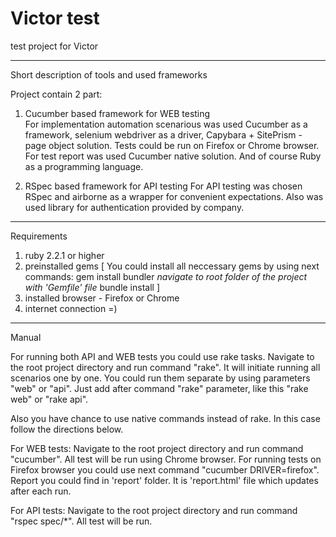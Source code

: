 Victor test
============

test project for Victor

------
Short description of tools and used frameworks

  Project contain 2 part:
  
   1. Cucumber based framework for WEB testing   
    For implementation automation scenarious was used Cucumber as a framework, 
    selenium webdriver as a driver, Capybara + SitePrism - page object solution.
    Tests could be run on Firefox or Chrome browser.
    For test report was used Cucumber native solution.
    And of course Ruby as a programming language.
    
   2. RSpec based framework for API testing 
     For API testing was chosen RSpec and airborne as a wrapper for convenient 
     expectations. Also was used library for authentication provided by company.
   
------
Requirements

1. ruby 2.2.1 or higher
2. preinstalled gems 
[ You could install all neccessary gems by using next commands:
gem install bundler
*navigate to root folder of the project with 'Gemfile' file*
bundle install ]
3. installed browser - Firefox or Chrome
4. internet connection =)

------
Manual

For running both API and WEB tests you could use rake tasks.
Navigate to the root project directory and run command "rake". It will initiate running all scenarios one by one. 
You could run them separate by using parameters "web" or "api". 
Just add after command "rake" parameter, like this "rake web" or "rake api".

Also you have chance to use native commands instead of rake. In this case follow the directions below.

For WEB tests:
Navigate to the root project directory and run command "cucumber".
All test will be run using Chrome browser. 
For running tests on Firefox browser you could use next command "cucumber DRIVER=firefox".
Report you could find in 'report' folder. It is 'report.html' file which updates after each run.

For API tests:
Navigate to the root project directory and run command "rspec spec/*". All test will be run. 

